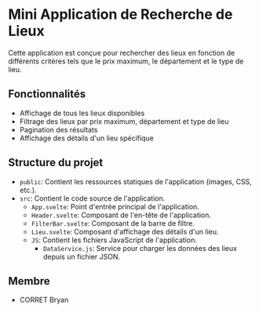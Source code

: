 # Mini Application de Recherche de Lieux

Cette application est conçue pour rechercher des lieux en fonction de différents critères tels que le prix maximum, le département et le type de lieu.

## Fonctionnalités

- Affichage de tous les lieux disponibles
- Filtrage des lieux par prix maximum, département et type de lieu
- Pagination des résultats
- Affichage des détails d'un lieu spécifique

## Structure du projet

- `public`: Contient les ressources statiques de l'application (images, CSS, etc.).
- `src`: Contient le code source de l'application.
  - `App.svelte`: Point d'entrée principal de l'application.
  - `Header.svelte`: Composant de l'en-tête de l'application.
  - `FilterBar.svelte`: Composant de la barre de filtre.
  - `Lieu.svelte`: Composant d'affichage des détails d'un lieu.
  - `JS`: Contient les fichiers JavaScript de l'application.
    - `DataService.js`: Service pour charger les données des lieux depuis un fichier JSON.

## Membre 

- CORRET Bryan
